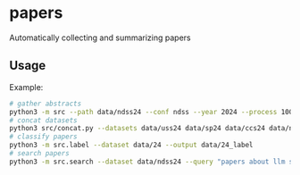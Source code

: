 # papers
Automatically collecting and summarizing papers

## Usage

Example:

```sh
# gather abstracts
python3 -m src --path data/ndss24 --conf ndss --year 2024 --process 100   
# concat datasets
python3 src/concat.py --datasets data/uss24 data/sp24 data/ccs24 data/ndss24 --output data/24     
# classify papers
python3 -m src.label --dataset data/24 --output data/24_label                        
# search papers
python3 -m src.search --dataset data/ndss24 --query "papers about llm security" --output data/ndss24_search.jsonl --max-workers 10
```
